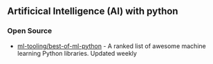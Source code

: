 ## Artificical Intelligence (AI) with python




### Open Source
- [ml-tooling/best-of-ml-python](https://github.com/ml-tooling/best-of-ml-python) - A ranked list of awesome machine learning Python libraries. Updated weekly



